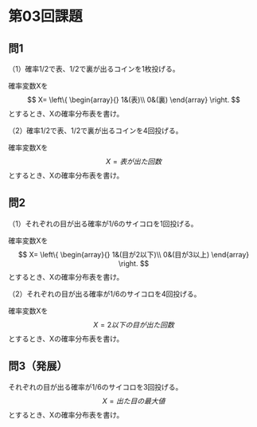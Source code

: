 # 第03回課題

## 問1

（1）確率1/2で表、1/2で裏が出るコインを1枚投げる。

確率変数Xを
$$
X=	\left\{
		\begin{array}{}
			1&(表)\\
			0&(裏)
		\end{array}
	\right.
$$
とするとき、Xの確率分布表を書け。



（2）確率1/2で表、1/2で裏が出るコインを4回投げる。

確率変数Xを
$$
X=表が出た回数
$$
とするとき、Xの確率分布表を書け。



## 問2

（1）それぞれの目が出る確率が1/6のサイコロを1回投げる。

確率変数Xを
$$
X=	\left\{
		\begin{array}{}
			1&(目が2以下)\\
			0&(目が3以上)
		\end{array}
	\right.
$$
とするとき、Xの確率分布表を書け。



（2）それぞれの目が出る確率が1/6のサイコロを4回投げる。

確率変数Xを
$$
X=2以下の目が出た回数
$$
とするとき、Xの確率分布表を書け。



## 問3（発展）

それぞれの目が出る確率が1/6のサイコロを3回投げる。
$$
X=出た目の最大値
$$
とするとき、Xの確率分布表を書け。